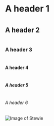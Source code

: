 # <h1>A header 1 </h1>
# <h2>A header 2 </h2>
# <h3>A header 3 </h3>
# <h4>A header 4 </h4>
# <h5>A header 5 </h5>
# <h6>A header 6 </h6>

![Image of Stewie](https://media.npr.org/assets/img/2011/08/17/fguy2006_stewie1_f_custom-35dba0539b1d4e9726d4d395a99df712673f5445-s600-c85.webp)

